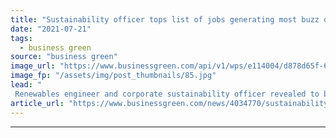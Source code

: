 ```yaml
---
title: "Sustainability officer tops list of jobs generating most buzz online"
date: "2021-07-21"
tags: 
  - business green
source: "business green"
image_url: "https://www.businessgreen.com/api/v1/wps/e114004/d878d65f-6194-466d-98d4-f9b5af0e218c/6/workplace-1245776-1920-185x114.jpg"
image_fp: "/assets/img/post_thumbnails/85.jpg"
lead: "
 Renewables engineer and corporate sustainability officer revealed to be among the 10 most discussed jobs online, according to new analysis from Open University  ..."
article_url: "https://www.businessgreen.com/news/4034770/sustainability-officer-tops-list-jobs-generating-most-buzz-online"
---
```


---
